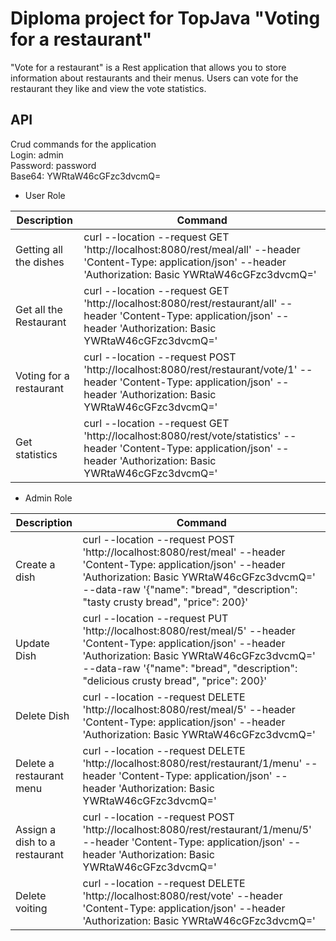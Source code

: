 # Diploma project for TopJava "Voting for a restaurant"
"Vote for a restaurant" is a Rest application that allows you to store information about restaurants and their menus. Users can vote for the restaurant they like and view the vote statistics.
## API
Crud commands for the application  
Login: admin  
Password: password  
Base64: YWRtaW46cGFzc3dvcmQ=  

+ User Role

| Description | Сommand |
|----------------|---------|
|Getting all the dishes| curl --location --request GET 'http://localhost:8080/rest/meal/all' --header 'Content-Type: application/json' --header 'Authorization: Basic YWRtaW46cGFzc3dvcmQ=' |
|Get all the Restaurant| curl --location --request GET 'http://localhost:8080/rest/restaurant/all' --header 'Content-Type: application/json' --header 'Authorization: Basic YWRtaW46cGFzc3dvcmQ='|
|Voting for a restaurant|curl --location --request POST 'http://localhost:8080/rest/restaurant/vote/1' --header 'Content-Type: application/json' --header 'Authorization: Basic YWRtaW46cGFzc3dvcmQ='|
|Get statistics|curl --location --request GET 'http://localhost:8080/rest/vote/statistics' --header 'Content-Type: application/json' --header 'Authorization: Basic YWRtaW46cGFzc3dvcmQ='|
+ Admin Role

| Description | Сommand |
|----------------|---------|
|Create a dish|curl --location --request POST 'http://localhost:8080/rest/meal' --header 'Content-Type: application/json' --header 'Authorization: Basic YWRtaW46cGFzc3dvcmQ=' --data-raw '{"name": "bread", "description": "tasty crusty bread", "price": 200}'|
|Update Dish|curl --location --request PUT 'http://localhost:8080/rest/meal/5' --header 'Content-Type: application/json' --header 'Authorization: Basic YWRtaW46cGFzc3dvcmQ=' --data-raw '{"name": "bread", "description": "delicious crusty bread", "price": 200}'|
|Delete Dish|curl --location --request DELETE 'http://localhost:8080/rest/meal/5' --header 'Content-Type: application/json' --header 'Authorization: Basic YWRtaW46cGFzc3dvcmQ='|
|Delete a restaurant menu|curl --location --request DELETE 'http://localhost:8080/rest/restaurant/1/menu' --header 'Content-Type: application/json' --header 'Authorization: Basic YWRtaW46cGFzc3dvcmQ='|
|Assign a dish to a restaurant|curl --location --request POST 'http://localhost:8080/rest/restaurant/1/menu/5' --header 'Content-Type: application/json' --header 'Authorization: Basic YWRtaW46cGFzc3dvcmQ='|
|Delete voiting|curl --location --request DELETE 'http://localhost:8080/rest/vote' --header 'Content-Type: application/json' --header 'Authorization: Basic YWRtaW46cGFzc3dvcmQ='|
